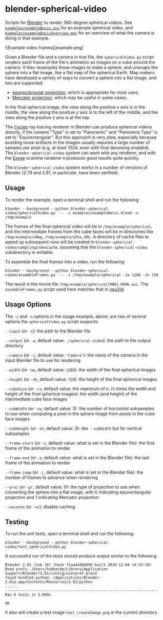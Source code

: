 # blender-spherical-video

Scripts for [Blender](https://blender.org) to render 360-degree spherical videos.  See [`examples/exampleBasic.avi`](examples/exampleBasic.avi) for an example spherical video, and [`examples/exampleBasicOverview.mov`](examples/exampleBasicOverview.mov) for an overview of what the camera is doing in that example.

![Example video frames][example.png]

Given a Blender file and a camera in that file, the `sphericalVideo.py` script renders each frame of the file's animation as images on a cube around the camera.  It then resamples those images to make a sphere, and unwraps the sphere into a flat image, like a flat map of the spherical Earth.  Map makers have developed a variety of ways to convert a sphere into a flat image, and two are supported:
* [equirectangular projection](https://en.wikipedia.org/wiki/Equirectangular_projection), which is appropriate for most uses;
* [Mercator projection](https://en.wikipedia.org/wiki/Mercator_projection), which may be useful in some cases.

In the final spherical image, the view along the positive _x_ axis is in the middle, the view along the positive _y_ axis is to the left of the middle, and the view along the positive _z_ axis is at the top.

The [Cycles](https://docs.blender.org/manual/en/latest/render/cycles/index.html) ray-tracing renderer in Blender can produce spherical videos directly, if the camera "Type" is set to "Panoramic" and "Panorama Type" is set to "Equirectangular".  But this approach is very slow, especially because avoiding noise artifacts in the images usually requires a large number of samples per pixel (e.g, at least 1024, even with final denoising enabled).  The `blender-spherical-video` system can work with any renderer, and with the [Eevee](https://docs.blender.org/manual/en/latest/render/eevee/index.html) scanline renderer it produces good results quite quickly.

The `blender-spherical-video` system works in a number of versions of Blender (2.79 and 2.81, in particular, have been verified).

## Usage

To render the example, open a terminal shell and run the following:
```
blender --background --python blender-spherical-video/sphericalVideo.py  -- -i examples/exampleBasic.blend -o /tmp/example
```

The frames of the final spherical video will be in `/tmp/example/spherical`, and the intermediate frames from the cube faces will be in directories like `/tmp/example/xNeg`, `/tmp/example/yPos`, etc.   A directory of cache files to speed up subsequent runs will be created in `blender-spherical-video/samplingIndexCache`, assuming that the `blender-spherical-video` subdirectory is writable.

To assemble the final frames into a video, run the following:
```
blender --background --python blender-spherical-video/assembleFrames.py  -- -i /tmp/example/spherical -iw 1280 -ih 720
```
The result is the movie file `/tmp/example/spherical/0001-0096.avi`.  The `assembleFrames.py` script used here matches that in [neuVid](https://github.com/connectome-neuprint/neuVid).

## Usage Options

The `-i` and `-o` options in the usage example, above, are two of several options the `sphericalVideo.py` script supports:

`--input` (or `-i`): the path to the Blender file

`--output` (or `-o`, default value: `./spherical-video`): the path to the output directory

`--camera` (or `-c`, default value: `"Camera"`): the name of the camera in the input Blender file to use for rendering

`--width` (or `-ow`, default value: `1280`): the width of the final spherical images

`--height` (or `-oh`, default value: `720`): the height of the final spherical images

`--cubeSize` (or `-cs`, default value: the maximum of `0.75` times the width and height of the final spherical images): the width (and height) of the intermediate cube face images

`--subWidth` (or `-sw`, default value: 3): the number of horizontal subsamples to use when computing a pixel in the sphere image from pixels in the cube face images

`--subHeight` (or `-sh`, default value: 3): like `--subWidth` but for vertical subsamples

`--frame-start` (or `-s`, default value: what is set in the Blender file): the first frame of the animation to render

`--frame-end` (or `-e`, default value: what is set in the Blender file): the last frame of the animation to render

`--frame-jump` (or `-j`, default value: what is set in the Blender file): the number of frames to advance when rendering

`--proj` (or `-pr`, default value: 0): the type of projection to use when converting the sphere into a flat image, with 0 indicating equirectangular projection and 1 indicating Mercator projection

`--nocache` (or `-nc`): disable caching


## Testing

To run the unit tests, open a terminal shell and run the following:
```
blender --background --python blender-spherical-video/test_sphericalVideo.py
```
A successful run of the tests should produce output similar to the following:
```
Blender 2.81 (sub 16) (hash f1aa4d18d49d built 2019-12-04 14:33:18)
Read prefs: /Users/hubbardp/Library/Application Support/Blender/2.81/config/userpref.blend
found bundled python: /Applications/Blender-2.81a.app/Contents/Resources/2.81/python
......
----------------------------------------------------------------------
Ran 6 tests in 3.899s

OK
```
It also will create a test image `test_createImage.png` in the current directory.
